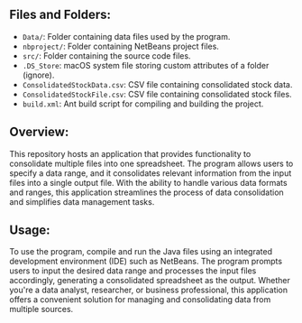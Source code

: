 ## Files and Folders:

- `Data/`: Folder containing data files used by the program.
- `nbproject/`: Folder containing NetBeans project files.
- `src/`: Folder containing the source code files.
- `.DS_Store`: macOS system file storing custom attributes of a folder (ignore).
- `ConsolidatedStockData.csv`: CSV file containing consolidated stock data.
- `ConsolidatedStockFile.csv`: CSV file containing consolidated stock files.
- `build.xml`: Ant build script for compiling and building the project.

## Overview:

This repository hosts an application that provides functionality to consolidate multiple files into one spreadsheet. The program allows users to specify a data range, and it consolidates relevant information from the input files into a single output file. With the ability to handle various data formats and ranges, this application streamlines the process of data consolidation and simplifies data management tasks.

## Usage:

To use the program, compile and run the Java files using an integrated development environment (IDE) such as NetBeans. The program prompts users to input the desired data range and processes the input files accordingly, generating a consolidated spreadsheet as the output. Whether you're a data analyst, researcher, or business professional, this application offers a convenient solution for managing and consolidating data from multiple sources.
